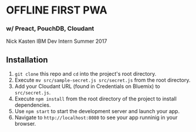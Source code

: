 # OFFLINE FIRST PWA

### w/ Preact, PouchDB, Cloudant

Nick Kasten
IBM Dev Intern
Summer 2017

## Installation

1. `git clone` this repo and `cd` into the project's root directory.
2. Execute `mv src/sample-secret.js src/secret.js` from the root directory.
3. Add your Cloudant URL (found in Credentials on Bluemix) to `src/secret.js`.
4. Execute `npm install` from the root directory of the project to install dependencies.
5. Use `npm start` to start the development server and launch your app.
6. Navigate to `http://localhost:8080` to see your app runninig in your browser.